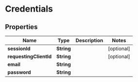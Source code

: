 
# Credentials

## Properties
Name | Type | Description | Notes
------------ | ------------- | ------------- | -------------
**sessionId** | **String** |  |  [optional]
**requestingClientId** | **String** |  |  [optional]
**email** | **String** |  | 
**password** | **String** |  | 



